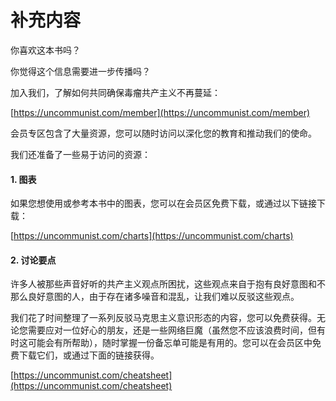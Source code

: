 # 补充内容

你喜欢这本书吗？

你觉得这个信息需要进一步传播吗？

加入我们，了解如何共同确保毒瘤共产主义不再蔓延：

[https://uncommunist.com/member](https://uncommunist.com/member)

会员专区包含了大量资源，您可以随时访问以深化您的教育和推动我们的使命。



我们还准备了一些易于访问的资源：

#### 1.  图表

如果您想使用或参考本书中的图表，您可以在会员区免费下载，或通过以下链接下载：

[https://uncommunist.com/charts](https://uncommunist.com/charts)



#### 2. 讨论要点

许多人被那些声音好听的共产主义观点所困扰，这些观点来自于抱有良好意图和不那么良好意图的人，由于存在诸多噪音和混乱，让我们难以反驳这些观点。

我们花了时间整理了一系列反驳马克思主义意识形态的内容，您可以免费获得。无论您需要应对一位好心的朋友，还是一些网络巨魔（虽然您不应该浪费时间，但有时这可能会有所帮助），随时掌握一份备忘单可能是有用的。您可以在会员区中免费下载它们，或通过下面的链接获得。

[https://uncommunist.com/cheatsheet](https://uncommunist.com/cheatsheet)